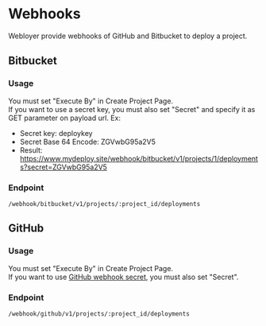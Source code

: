 # Webhooks

Webloyer provide webhooks of GitHub and Bitbucket to deploy a project.

## Bitbucket

### Usage

You must set "Execute By" in Create Project Page.<br>
If you want to use a secret key, you must also set "Secret" and specify it as GET parameter on payload url.
Ex: 
- Secret key: deploykey
- Secret Base 64 Encode: ZGVwbG95a2V5
- Result: https://www.mydeploy.site/webhook/bitbucket/v1/projects/1/deployments?secret=ZGVwbG95a2V5

### Endpoint

```
/webhook/bitbucket/v1/projects/:project_id/deployments
```


## GitHub

### Usage

You must set "Execute By" in Create Project Page.<br>
If you want to use [GitHub webhook secret](https://developer.github.com/webhooks/securing/), you must also set "Secret".

### Endpoint

```
/webhook/github/v1/projects/:project_id/deployments
```
